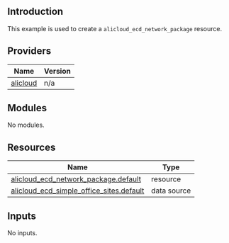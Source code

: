 <!-- BEGIN_TF_DOCS -->
## Introduction

This example is used to create a `alicloud_ecd_network_package` resource.

## Providers

| Name | Version |
|------|---------|
| <a name="provider_alicloud"></a> [alicloud](#provider\_alicloud) | n/a |

## Modules

No modules.

## Resources

| Name | Type |
|------|------|
| [alicloud_ecd_network_package.default](https://registry.terraform.io/providers/aliyun/alicloud/latest/docs/resources/ecd_network_package) | resource |
| [alicloud_ecd_simple_office_sites.default](https://registry.terraform.io/providers/aliyun/alicloud/latest/docs/data-sources/ecd_simple_office_sites) | data source |

## Inputs

No inputs.
<!-- END_TF_DOCS -->    